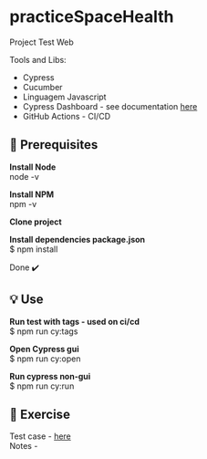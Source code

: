 # practiceSpaceHealth

Project Test Web

Tools and Libs:

- Cypress
- Cucumber
- Linguagem Javascript
- Cypress Dashboard - see documentation [here](https://dashboard.cypress.io/projects/***/runs)
- GitHub Actions - CI/CD

## 🎯 Prerequisites

<b>Install Node </b></br>
node -v </br>

<b>Install NPM </b></br>
npm -v </br>

<b>Clone project </b></br>

<b>Install dependencies package.json </b> </br>
$ npm install</br>

Done ✔️

## 💡 Use

<b>Run test with tags - used on ci/cd </b></br>
$ npm run cy:tags </br>

<b>Open Cypress gui </b></br>
$ npm run cy:open </br>

<b>Run cypress non-gui </b></br>
$ npm run cy:run </br>

## :rocket: Exercise

Test case - [here]() </b></br>
Notes -
